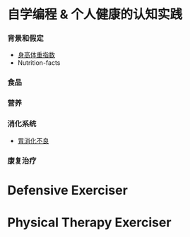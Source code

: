 # 自学编程 & 个人健康的认知实践

### 背景和假定
- [身高体重指数](/chapters/章1-背景和假定/身高体重指数.md)
- Nutrition-facts

### 食品

### 营养 

### 消化系统

- [胃消化不良](/chapters/3-digestive-system/胃消化不良.md)

### 康复治疗


# Defensive Exerciser
# Physical Therapy Exerciser


